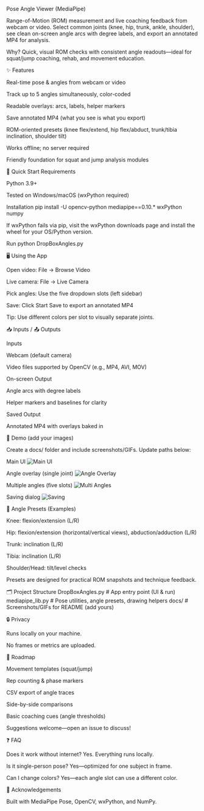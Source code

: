 Pose Angle Viewer (MediaPipe)

Range-of-Motion (ROM) measurement and live coaching feedback from webcam or video.
Select common joints (knee, hip, trunk, ankle, shoulder), see clean on-screen angle arcs with degree labels, and export an annotated MP4 for analysis.

Why? Quick, visual ROM checks with consistent angle readouts—ideal for squat/jump coaching, rehab, and movement education.

✨ Features

Real-time pose & angles from webcam or video

Track up to 5 angles simultaneously, color-coded

Readable overlays: arcs, labels, helper markers

Save annotated MP4 (what you see is what you export)

ROM-oriented presets (knee flex/extend, hip flex/abduct, trunk/tibia inclination, shoulder tilt)

Works offline; no server required

Friendly foundation for squat and jump analysis modules

🚀 Quick Start
Requirements

Python 3.9+

Tested on Windows/macOS (wxPython required)

Installation
pip install -U opencv-python mediapipe==0.10.* wxPython numpy


If wxPython fails via pip, visit the wxPython downloads page and install the wheel for your OS/Python version.

Run
python DropBoxAngles.py

🖥️ Using the App

Open video: File → Browse Video

Live camera: File → Live Camera

Pick angles: Use the five dropdown slots (left sidebar)

Save: Click Start Save to export an annotated MP4

Tip: Use different colors per slot to visually separate joints.

📥 Inputs / 📤 Outputs

Inputs

Webcam (default camera)

Video files supported by OpenCV (e.g., MP4, AVI, MOV)

On-screen Output

Angle arcs with degree labels

Helper markers and baselines for clarity

Saved Output

Annotated MP4 with overlays baked in

📸 Demo (add your images)

Create a docs/ folder and include screenshots/GIFs. Update paths below:

Main UI
![Main UI](docs/ui-main.png)

Angle overlay (single joint)
![Angle Overlay](docs/angle-overlay.png)

Multiple angles (five slots)
![Multi Angles](docs/angles-multi.png)

Saving dialog
![Saving](docs/save-progress.png)

🧩 Angle Presets (Examples)

Knee: flexion/extension (L/R)

Hip: flexion/extension (horizontal/vertical views), abduction/adduction (L/R)

Trunk: inclination (L/R)

Tibia: inclination (L/R)

Shoulder/Head: tilt/level checks

Presets are designed for practical ROM snapshots and technique feedback.

🗂️ Project Structure
DropBoxAngles.py      # App entry point (UI & run)
mediapipe_lib.py      # Pose utilities, angle presets, drawing helpers
docs/                 # Screenshots/GIFs for README (add yours)

🔒 Privacy

Runs locally on your machine.

No frames or metrics are uploaded.

🧭 Roadmap

Movement templates (squat/jump)

Rep counting & phase markers

CSV export of angle traces

Side-by-side comparisons

Basic coaching cues (angle thresholds)

Suggestions welcome—open an issue to discuss!

❓ FAQ

Does it work without internet?
Yes. Everything runs locally.

Is it single-person pose?
Yes—optimized for one subject in frame.

Can I change colors?
Yes—each angle slot can use a different color.

🙌 Acknowledgements

Built with MediaPipe Pose, OpenCV, wxPython, and NumPy.

